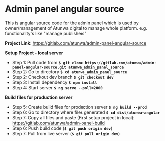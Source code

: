 # **Admin panel angular source** #

This is angular source code for the admin panel which is used by owner/management of Atunwa digital to manage whole platform. e.g. functionality's like "manage publishers"

**Project Link**: https://gitlab.com/atunwa/admin-panel-angular-source

**Setup Project - local server**

* Step 1: Pull code from **`$ git clone https://gitlab.com/atunwa/admin-panel-angular-source.git atunwa_admin_panel_source`**
* Step 2: Go to directory **`$ cd atunwa_admin_panel_source`**
* Step 2: Checkout dev branch **`$ git checkout dev`**
* Step 3: Install dependency **`$ npm install`**
* Step 4: Start server **`$ ng serve --poll=2000`**

**Build files for production server**

* Step 5: Create build files for production server **`$ ng build --prod`**
* Step 6: Go to directory where files generated **`$ cd dist/atunwa-angular`**
* Step 7: Copy all files and paste (First setup project in local): https://gitlab.com/atunwa/admin-panel-build
* Step 6: Push build code (**`$ git push origin dev`**)
* Step 7: Pull from live server (**`$ git pull origin dev`**)
